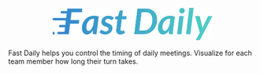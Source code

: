 <p align="center">
  <a href="https://fastdaily.netlify.app/" target="__blank">
    <img src="./src/assets/logo.png" width="325">
  </a>
</p>

Fast Daily helps you control the timing of daily meetings. Visualize for each team member how long their turn takes.

